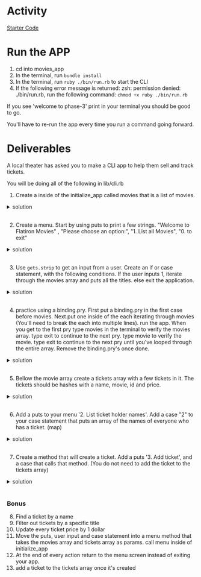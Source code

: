 # Activity
[Starter Code](https://github.com/learn-co-students/Phase-3-movie_app_101121)

# Run the APP
1. cd into movies_app
2. In the terminal, run `bundle install`
2. In the terminal, run  `ruby ./bin/run.rb` to start the CLI
3. If the following error message is returned: zsh: permission denied: ./bin/run.rb, run the following command: `chmod +x ruby ./bin/run.rb`

If you see 'welcome to phase-3' print in your terminal you should be good to go.

You'll have to re-run the app every time you run a command going forward. 

# Deliverables 
A local theater has asked you to make a CLI app to help them sell and track tickets. 

You will be doing all of the following in lib/cli.rb

1. Create a inside of the initialize_app called movies that is a list of movies. 
 <details>
      <summary>
        solution 
      </summary>
      <hr/>
        <img src="assets/image_1.png"
        alt="travel app solution"
        style="margin-right: 10px;" />
      <hr/>
     </details>
<br/>

2. Create a menu. Start by using puts to print a few strings. "Welcome to Flatiron Movies" ,  "Please choose an option:", "1. List all Movies", "0. to exit"

 <details>
      <summary>
        solution 
      </summary>
      <hr/>
        <img src="assets/image_2.png"
        alt="travel app solution"
        style="margin-right: 10px;" />
      <hr/>
     </details>
<br/>

3. Use `gets.strip` to get an input from a user. Create an if or case statement, with the following conditions. If the user inputs 1, iterate through the movies array and puts all the titles. else exit the application. 

 <details>
      <summary>
        solution 
      </summary>
      <hr/>
        <img src="assets/image_3.png"
        alt="travel app solution"
        style="margin-right: 10px;" />
      <hr/>
     </details>
<br/>

4. practice using a binding.pry. First put a binding.pry in the first case before movies. 
Next put one inside of the each iterating through movies (You'll need to break the each into multiple lines). run the app. When you get to the first pry type movies in the terminal to verify the movies array. type exit to continue to the next pry. type movie to verify the movie. type exit to continue to the next pry until you've looped through the entire array. Remove the binding.pry's once done.

 <details>
      <summary>
        solution 
      </summary>
      <hr/>
        <img src="assets/image_4.png"
        alt="travel app solution"
        style="margin-right: 10px;" />
      <hr/>
     </details>
<br/>

5. Bellow the movie array create a tickets array with a few tickets in it. The tickets should be hashes with a name, movie, id and price.

 <details>
      <summary>
        solution 
      </summary>
      <hr/>
        <img src="assets/image_5.png"
        alt="travel app solution"
        style="margin-right: 10px;" />
      <hr/>
     </details>
<br/>

6. Add a puts to your menu '2. List ticket holder names'. Add a case "2" to your case statement that puts an array of the names of everyone who has a ticket. (map)


 <details>
      <summary>
        solution 
      </summary>
      <hr/>
        <img src="assets/image_6.png"
        alt="travel app solution"
        style="margin-right: 10px;" />
      <hr/>
     </details>
<br/>

7. Create a method that will create a ticket. Add a puts '3. Add ticket', and a case that calls that method. (You do not need to add the ticket to the tickets array)

 <details>
      <summary>
        solution 
      </summary>
      <hr/>
        <img src="assets/image_7.png"
        alt="travel app solution"
        style="margin-right: 10px;" />
        <img src="assets/image_8.png"
        alt="travel app solution"
        style="margin-right: 10px;" />
      <hr/>
     </details>
<br/>

### Bonus

8. Find a ticket by a name
10. Filter out tickets by a specific title
11. Update every ticket price by 1 dollar
12. Move the puts, user input and case statement into a menu method that takes the movies array and tickets array as params. call menu inside of initialize_app
13. At the end of every action return to the menu screen instead of exiting your app.
14. add a ticket to the tickets array once it's created
